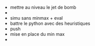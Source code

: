 - mettre au niveau le jet de bomb
- 
- simu sans minmax + eval
- battre le python avec des heuristiques
- push 
- mise en place du min max
- 
